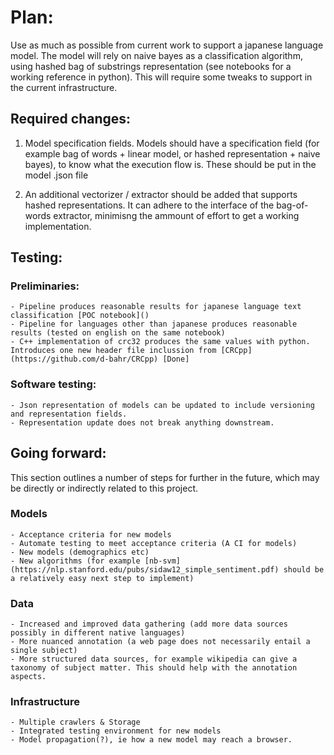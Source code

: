 # Plan:

Use as much as possible from current work to support a japanese language model. The model will rely on naive bayes as a classification algorithm, using hashed bag of substrings representation (see notebooks for a working reference in python). This will require some tweaks to support in the current infrastructure. 

## Required changes:

1. Model specification fields. Models should have a specification field (for example bag of words + linear model, or hashed representation + naive bayes), to know what the execution flow is. These should be put in the model .json file

2. An additional vectorizer / extractor should be added that supports hashed representations. It can adhere to the interface of the bag-of-words extractor, minimisng the ammount of effort to get a working implementation. 

## Testing: 

### Preliminaries: 
    - Pipeline produces reasonable results for japanese language text classification [POC notebook]()
    - Pipeline for languages other than japanese produces reasonable results (tested on english on the same notebook) 
    - C++ implementation of crc32 produces the same values with python. Introduces one new header file inclussion from [CRCpp](https://github.com/d-bahr/CRCpp) [Done]

### Software testing: 
    - Json representation of models can be updated to include versioning and representation fields.
    - Representation update does not break anything downstream. 

## Going forward:
This section outlines a number of steps for further in the future, which may be directly or indirectly related to this project. 

### Models
    - Acceptance criteria for new models
    - Automate testing to meet acceptance criteria (A CI for models)
    - New models (demographics etc)
    - New algorithms (for example [nb-svm](https://nlp.stanford.edu/pubs/sidaw12_simple_sentiment.pdf) should be a relatively easy next step to implement)

### Data
    - Increased and improved data gathering (add more data sources possibly in different native languages)
    - More nuanced annotation (a web page does not necessarily entail a single subject) 
    - More structured data sources, for example wikipedia can give a taxonomy of subject matter. This should help with the annotation aspects.

### Infrastructure
    - Multiple crawlers & Storage
    - Integrated testing environment for new models
    - Model propagation(?), ie how a new model may reach a browser.
